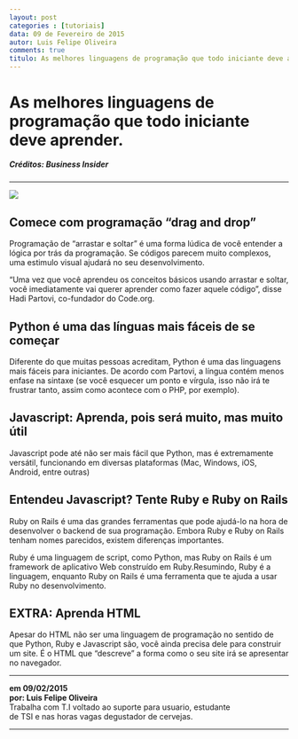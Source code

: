 ```yaml
---
layout: post
categories : [tutoriais]
data: 09 de Fevereiro de 2015
autor: Luis Felipe Oliveira
comments: true
titulo: As melhores linguagens de programação que todo iniciante deve aprender.
---
```


<h1>As melhores linguagens de programação que todo iniciante deve aprender.</h1>
<h5 style="margin-top:-1px;">Créditos: Business Insider</h5>
<hr>

<img class="image-show" src="{{ site.baseurl }}/img/iniciante.jpg"><img>

<!-- CONTEUDO DA NOTICIA -->

<h2>Comece com programação “drag and drop”</h2>
<p>Programação de “arrastar e soltar” é uma forma lúdica de você entender a lógica por trás da programação. Se códigos parecem muito complexos, uma estimulo visual ajudará no seu desenvolvimento.</p>

<p>“Uma vez que você aprendeu os conceitos básicos usando arrastar e soltar, você imediatamente vai querer aprender como fazer aquele código”, disse Hadi Partovi, co-fundador do Code.org.</p>

<h2>Python é uma das línguas mais fáceis de se começar</h2>
<p>Diferente do que muitas pessoas acreditam, Python é uma das linguagens mais fáceis para iniciantes. De acordo com Partovi, a língua contém menos enfase na sintaxe (se você esquecer um ponto e vírgula, isso não irá te frustrar tanto, assim como acontece com o PHP, por exemplo).</p>

<h2>Javascript: Aprenda, pois será muito, mas muito útil</h2>
<p>Javascript pode até não ser mais fácil que Python, mas é extremamente versátil, funcionando em diversas plataformas (Mac, Windows, iOS, Android, entre outras)</p>

<h2>Entendeu Javascript? Tente Ruby e Ruby on Rails</h2>
<p>Ruby on Rails é uma das grandes ferramentas que pode ajudá-lo na hora de desenvolver o backend de sua programação. Embora Ruby e Ruby on Rails tenham nomes parecidos, existem diferenças importantes.</p>

<p>Ruby é uma linguagem de script, como Python, mas Ruby on Rails é um framework de aplicativo Web construído em Ruby.Resumindo, Ruby é a linguagem, enquanto Ruby on Rails é uma ferramenta que te ajuda a usar Ruby no desenvolvimento.</p>

<h2><strong>EXTRA: Aprenda HTML</strong></h2>
<p>Apesar do HTML não ser uma linguagem de programação no sentido de que Python, Ruby e Javascript são, você ainda precisa dele para construir um site. É o HTML que “descreve” a forma como o seu site irá se apresentar no navegador.</p>


<!-- FIM DA NOTICIA -->
<hr>
<div class="info-post">
<b>em 09/02/2015 <br/>
por:  Luis Felipe Oliveira </b><br/>
<div class="image-author-luis"></div>
<div class="author-description-luis">
	Trabalha com T.I voltado ao suporte para usuario, estudante<br/> de TSI e nas horas vagas degustador de cervejas.
</div>
</div>
<hr>
